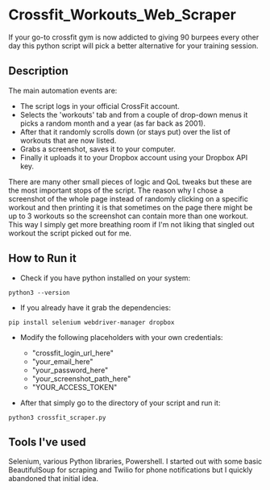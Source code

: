 # Crossfit_Workouts_Web_Scraper

If your go-to crossfit gym is now addicted to giving 90 burpees every other day this python script will pick a better alternative for your training session.

## Description 

The main automation events are:

- The script logs in your official CrossFit account.
- Selects the 'workouts' tab and from a couple of drop-down menus it picks a random month and a year (as far back as 2001). 
- After that it randomly scrolls down (or stays put) over the list of workouts that are now listed.
- Grabs a screenshot, saves it to your computer.
- Finally it uploads it to your Dropbox account using your Dropbox API key.

There are many other small pieces of logic and QoL tweaks but these are the most important stops of the script.
The reason why I chose a screenshot of the whole page instead of randomly clicking on a specific workout and then printing it is that sometimes on the page there might be up to 3 workouts so the screenshot can contain more than one workout. This way I simply get more breathing room if I'm not liking that singled out workout the script picked out for me.

## How to Run it

- Check if you have python installed on your system: 

```
python3 --version
```

- If you already have it grab the dependencies:

```
pip install selenium webdriver-manager dropbox
```

- Modify the following placeholders with your own credentials:

    - "crossfit_login_url_here"
    - "your_email_here"
    - "your_password_here"
    - "your_screenshot_path_here"
    - "YOUR_ACCESS_TOKEN"

- After that simply go to the directory of your script and run it:

```
python3 crossfit_scraper.py
```


## Tools I've used

Selenium, various Python libraries, Powershell.
I started out with some basic BeautifulSoup for scraping and Twilio for phone notifications but I quickly abandoned that initial idea.
